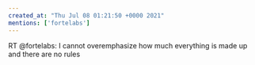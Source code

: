 ```yaml
---
created_at: "Thu Jul 08 01:21:50 +0000 2021"
mentions: ['fortelabs']
---
```


RT @fortelabs: I cannot overemphasize how much everything is made up and there are no rules
